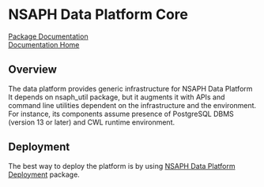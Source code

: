 # NSAPH Data Platform Core

[Package Documentation](https://nsaph-data-platform.github.io/nsaph-platform-docs/common/core-platform/)                                
[Documentation Home](https://nsaph-data-platform.github.io/nsaph-platform-docs/home.html)

## Overview
The data platform provides generic infrastructure for NSAPH Data Platform
It depends on nsaph_util package, but it augments it
with APIs and command line utilities dependent on the infrastructure 
and the environment. For instance, its components assume presence of PostgreSQL
DBMS (version 13 or later) and CWL runtime environment.

## Deployment

The best way to deploy the platform is by using 
[NSAPH Data Platform Deployment](https://nsaph-data-platform.github.io/nsaph-platform-docs/common/platform-deployment/doc/index.html)
package.

